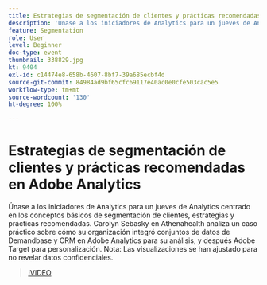 ```yaml
---
title: Estrategias de segmentación de clientes y prácticas recomendadas en Adobe Analytics
description: 'Únase a los iniciadores de Analytics para un jueves de Analytics centrado en los conceptos básicos de segmentación de clientes, estrategias y prácticas recomendadas. Carolyn Sebasky en Athenahealth analiza un caso práctico sobre cómo su organización integró los conjuntos de datos de Demandbase y CRM en Adobe Analytics para su análisis, y después Adobe Target para personalización. Nota: Las visualizaciones se han ajustado para no revelar datos confidenciales.'
feature: Segmentation
role: User
level: Beginner
doc-type: event
thumbnail: 338829.jpg
kt: 9404
exl-id: c14474e8-658b-4607-8bf7-39a685ecbf4d
source-git-commit: 84984ad9bf65cfc69117e40ac0e0cfe503cac5e5
workflow-type: tm+mt
source-wordcount: '130'
ht-degree: 100%

---
```


# Estrategias de segmentación de clientes y prácticas recomendadas en Adobe Analytics

Únase a los iniciadores de Analytics para un jueves de Analytics centrado en los conceptos básicos de segmentación de clientes, estrategias y prácticas recomendadas. Carolyn Sebasky en Athenahealth analiza un caso práctico sobre cómo su organización integró conjuntos de datos de Demandbase y CRM en Adobe Analytics para su análisis, y después Adobe Target para personalización. Nota: Las visualizaciones se han ajustado para no revelar datos confidenciales.

>[!VIDEO](https://video.tv.adobe.com/v/338829/?quality=12&learn=on)

